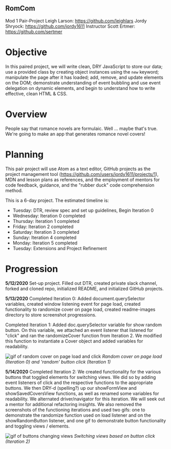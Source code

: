 
## RomCom
Mod 1 Pair-Project
Leigh Larson: https://github.com/leighlars
Jordy Shryock: https://github.com/jordy1611
Instructor Scott Ertmer: https://github.com/sertmer

# Objective

In this paired project, we will write clean, DRY JavaScript to store our data; use a provided class by creating object instances using the `new` keyword; manipulate the page after it has loaded; add, remove, and update elements on the DOM; demonstrate understanding of event bubbling and use event delegation on dynamic elements, and begin to understand how to write effective, clean HTML & CSS.

# Overview

People say that romance novels are formulaic. Well ... maybe that's true. We're going to make an app that generates romance novel covers!

# Planning
This pair project will use Atom as a text editor, GitHub projects as the project management tool (https://github.com/users/jordy1611/projects/1), MDN and lesson plans as references, and the employment of mentors for code feedback, guidance, and the "rubber duck" code comprehension method.

This is a 6-day project. The estimated timeline is:
* Tuesday: DTR, review spec and set up guidelines, Begin Iteration 0
* Wednesday: Iteration 0 completed
* Thursday: Iteration 1 completed
* Friday: Iteration 2 completed
* Saturday: Iteration 3 completed
* Sunday: Iteration 4 completed
* Monday: Iteration 5 completed
* Tuesday: Extensions and Project Refinement

# Progression

**5/12/2020**
Set-up project. Filled out DTR, created private slack channel, forked and cloned repo, initialized README, and initialized GitHub projects.

**5/13/2020**
Completed Iteration 0: Added document.querySelector variables, created window listening event for page load, created functionality to randomize cover on page load, created readme-images directory to store screenshot progressions.

Completed Iteration 1: Added doc.querySelector variable for show random button. On this variable, we attached an event listener that listened for "click" and ran the randomizeCover function from Iteration 2. We modified this function to instantiate a Cover object and added variables for readability.

![gif of random cover on page load and click](/readme-images/it-0-and-1.gif)
*Random cover on page load (Iteration 0) and 'random' button click (Iteration 1)*

**5/14/2020**
Completed Iteration 2: We created functionality for the various buttons that toggled elements for switching views. We did so by adding event listeners of click and the respective functions to the appropriate buttons. We then DRY-d (spelling?) up our showFormView and showSavedCoversView functions, as well as renamed some variables for readability. We alternated driver/navigator for this iteration. We will seek out a mentor for additional refactoring insights. We also removed the screenshots of the functioning iterations and used two gifs: one to demonstrate the randomize function used on load listener and on the showRandomButton listener, and one gif to demonstrate button functionality and toggling views / elements.

![gif of buttons changing views](/readme-images/it2.gif)
*Switching views based on button click (Iteration 2)*
